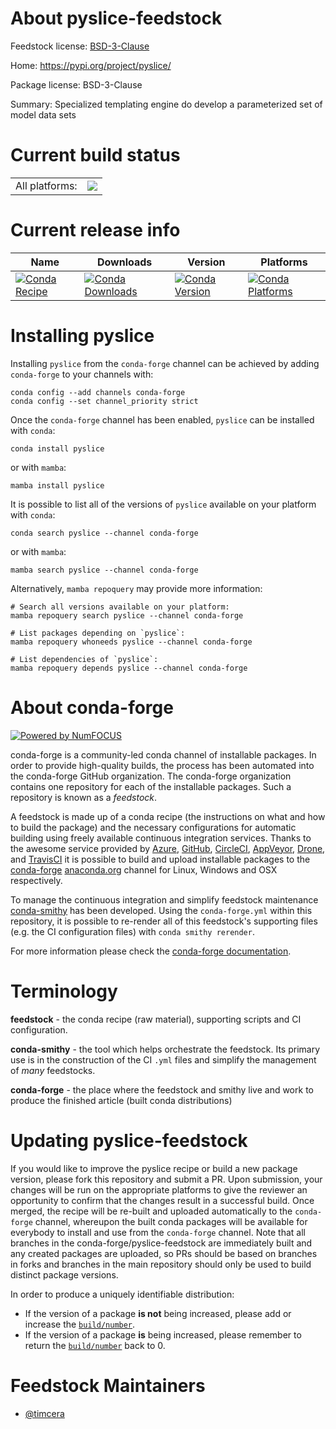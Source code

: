 About pyslice-feedstock
=======================

Feedstock license: [BSD-3-Clause](https://github.com/conda-forge/pyslice-feedstock/blob/main/LICENSE.txt)

Home: https://pypi.org/project/pyslice/

Package license: BSD-3-Clause

Summary: Specialized templating engine do develop a parameterized set of model data sets

Current build status
====================


<table><tr><td>All platforms:</td>
    <td>
      <a href="https://dev.azure.com/conda-forge/feedstock-builds/_build/latest?definitionId=18919&branchName=main">
        <img src="https://dev.azure.com/conda-forge/feedstock-builds/_apis/build/status/pyslice-feedstock?branchName=main">
      </a>
    </td>
  </tr>
</table>

Current release info
====================

| Name | Downloads | Version | Platforms |
| --- | --- | --- | --- |
| [![Conda Recipe](https://img.shields.io/badge/recipe-pyslice-green.svg)](https://anaconda.org/conda-forge/pyslice) | [![Conda Downloads](https://img.shields.io/conda/dn/conda-forge/pyslice.svg)](https://anaconda.org/conda-forge/pyslice) | [![Conda Version](https://img.shields.io/conda/vn/conda-forge/pyslice.svg)](https://anaconda.org/conda-forge/pyslice) | [![Conda Platforms](https://img.shields.io/conda/pn/conda-forge/pyslice.svg)](https://anaconda.org/conda-forge/pyslice) |

Installing pyslice
==================

Installing `pyslice` from the `conda-forge` channel can be achieved by adding `conda-forge` to your channels with:

```
conda config --add channels conda-forge
conda config --set channel_priority strict
```

Once the `conda-forge` channel has been enabled, `pyslice` can be installed with `conda`:

```
conda install pyslice
```

or with `mamba`:

```
mamba install pyslice
```

It is possible to list all of the versions of `pyslice` available on your platform with `conda`:

```
conda search pyslice --channel conda-forge
```

or with `mamba`:

```
mamba search pyslice --channel conda-forge
```

Alternatively, `mamba repoquery` may provide more information:

```
# Search all versions available on your platform:
mamba repoquery search pyslice --channel conda-forge

# List packages depending on `pyslice`:
mamba repoquery whoneeds pyslice --channel conda-forge

# List dependencies of `pyslice`:
mamba repoquery depends pyslice --channel conda-forge
```


About conda-forge
=================

[![Powered by
NumFOCUS](https://img.shields.io/badge/powered%20by-NumFOCUS-orange.svg?style=flat&colorA=E1523D&colorB=007D8A)](https://numfocus.org)

conda-forge is a community-led conda channel of installable packages.
In order to provide high-quality builds, the process has been automated into the
conda-forge GitHub organization. The conda-forge organization contains one repository
for each of the installable packages. Such a repository is known as a *feedstock*.

A feedstock is made up of a conda recipe (the instructions on what and how to build
the package) and the necessary configurations for automatic building using freely
available continuous integration services. Thanks to the awesome service provided by
[Azure](https://azure.microsoft.com/en-us/services/devops/), [GitHub](https://github.com/),
[CircleCI](https://circleci.com/), [AppVeyor](https://www.appveyor.com/),
[Drone](https://cloud.drone.io/welcome), and [TravisCI](https://travis-ci.com/)
it is possible to build and upload installable packages to the
[conda-forge](https://anaconda.org/conda-forge) [anaconda.org](https://anaconda.org/)
channel for Linux, Windows and OSX respectively.

To manage the continuous integration and simplify feedstock maintenance
[conda-smithy](https://github.com/conda-forge/conda-smithy) has been developed.
Using the ``conda-forge.yml`` within this repository, it is possible to re-render all of
this feedstock's supporting files (e.g. the CI configuration files) with ``conda smithy rerender``.

For more information please check the [conda-forge documentation](https://conda-forge.org/docs/).

Terminology
===========

**feedstock** - the conda recipe (raw material), supporting scripts and CI configuration.

**conda-smithy** - the tool which helps orchestrate the feedstock.
                   Its primary use is in the construction of the CI ``.yml`` files
                   and simplify the management of *many* feedstocks.

**conda-forge** - the place where the feedstock and smithy live and work to
                  produce the finished article (built conda distributions)


Updating pyslice-feedstock
==========================

If you would like to improve the pyslice recipe or build a new
package version, please fork this repository and submit a PR. Upon submission,
your changes will be run on the appropriate platforms to give the reviewer an
opportunity to confirm that the changes result in a successful build. Once
merged, the recipe will be re-built and uploaded automatically to the
`conda-forge` channel, whereupon the built conda packages will be available for
everybody to install and use from the `conda-forge` channel.
Note that all branches in the conda-forge/pyslice-feedstock are
immediately built and any created packages are uploaded, so PRs should be based
on branches in forks and branches in the main repository should only be used to
build distinct package versions.

In order to produce a uniquely identifiable distribution:
 * If the version of a package **is not** being increased, please add or increase
   the [``build/number``](https://docs.conda.io/projects/conda-build/en/latest/resources/define-metadata.html#build-number-and-string).
 * If the version of a package **is** being increased, please remember to return
   the [``build/number``](https://docs.conda.io/projects/conda-build/en/latest/resources/define-metadata.html#build-number-and-string)
   back to 0.

Feedstock Maintainers
=====================

* [@timcera](https://github.com/timcera/)

